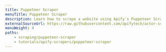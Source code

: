 ```yaml
---
title: Puppeteer Scraper
menuTitle: Puppeteer Scraper
description: Learn how to scrape a website using Apify's Puppeteer Scraper. Build an actor's page function, extract information from a web page and download your data.
externalSourceUrl: https://raw.githubusercontent.com/apifytech/actor-scraper/master/docs/build/puppeteer-scraper-tutorial.md
menuWeight: 4
paths:
    - scraping/puppeteer-scraper
    - tutorials/apify-scrapers/puppeteer-scraper
---
```


[//]: # (TODO: Should be updated)
